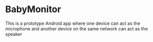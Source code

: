 # BabyMonitor
This is a prototype Android app where one device can act as the microphone and another device on the same network can act as the speaker
